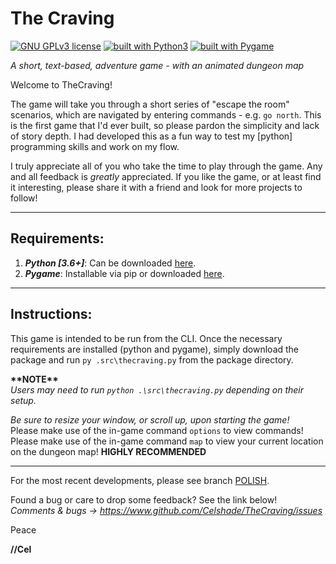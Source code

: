 # The Craving
[![GNU GPLv3 license](https://img.shields.io/badge/license-GPLv3-blue.svg)](https://github.com/Celshade/TheCraving/blob/master/LICENSE.txt)
[![built with Python3](https://img.shields.io/badge/built%20with-Python3-green.svg)](https://www.python.org/)
[![built with Pygame](https://img.shields.io/badge/built%20with-Pygame-orange.svg)](https://www.pygame.org/)

_A short, text-based, adventure game - with an animated dungeon map_

Welcome to TheCraving!

The game will take you through a short series of "escape the room" scenarios,
which are navigated by entering commands - e.g. `go north`. This is the first
game that I'd ever built, so please pardon the simplicity and lack of story
depth. I had developed this as a fun way to test my [python] programming
skills and work on my flow.

I truly appreciate all of you who take the time to play through the game. Any
and all feedback is _greatly_ appreciated. If you like the game, or at least
find it interesting, please share it with a friend and look for more projects
to follow!
***

## Requirements:

1. _**Python [3.6+]**_: Can be downloaded [here](https://www.python.org/).
1. _**Pygame**_: Installable via pip or downloaded [here](https://www.pygame.org/).
***

## Instructions:

This game is intended to be run from the CLI. Once the necessary requirements
are installed (python and pygame), simply download the package and run
`py .src\thecraving.py` from the package directory.

**\*\*NOTE\*\*** \
_Users may need to run `python .\src\thecraving.py` depending on their setup._

*Be sure to resize your window, or scroll up, upon starting the game!*\
Please make use of the in-game command `options` to view commands!\
Please make use of the in-game command `map` to view your current
location on the dungeon map! **HIGHLY RECOMMENDED**
***

For the most recent developments, please see branch [POLISH](https://github.com/Celshade/TheCraving/tree/polish).

Found a bug or care to drop some feedback? See the link below! \
_Comments & bugs -> https://www.github.com/Celshade/TheCraving/issues_

Peace

**//Cel**
